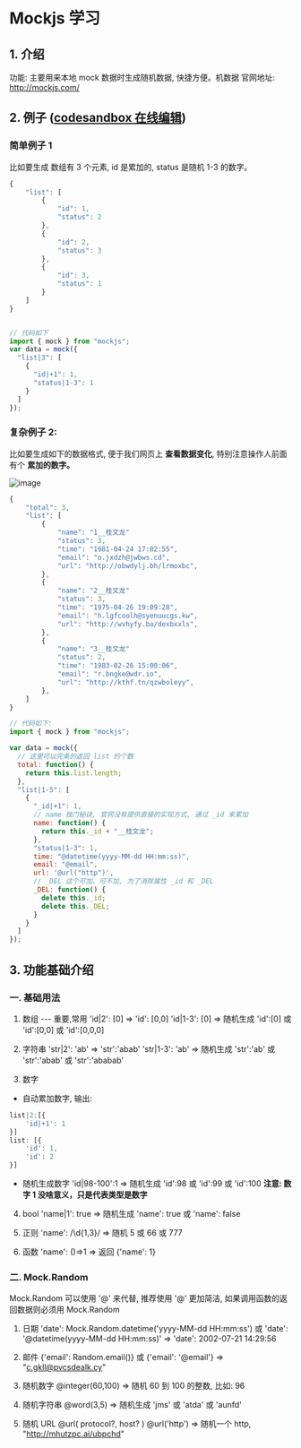 # Mockjs 学习

## 1. 介绍

功能: 主要用来本地 mock 数据时生成随机数据, 快捷方便。机数据
官网地址: http://mockjs.com/

## 2. 例子 ([codesandbox 在线编辑](https://codesandbox.io/s/kind-hooks-cs347))

### 简单例子 1

比如要生成 数组有 3 个元素, id 是累加的, status 是随机 1-3 的数字。

```javascript
{
    "list": [
        {
            "id": 1,
            "status": 2
        },
        {
            "id": 2,
            "status": 3
        },
        {
            "id": 3,
            "status": 1
        }
    ]
}


// 代码如下
import { mock } from "mockjs";
var data = mock({
  "list|3": [
    {
      "id|+1": 1,
      "status|1-3": 1
    }
  ]
});
```

### 复杂例子 2:

比如要生成如下的数据格式, 便于我们网页上 **查看数据变化**, 特别注意操作人前面有个 **累加的数字。**

![image](https://user-images.githubusercontent.com/32337542/67463532-2e9a1580-f674-11e9-8c96-1996729fe983.png)

```javascript
{
    "total": 3,
    "list": [
        {
            "name": "1__桂文龙"
            "status": 3,
            "time": "1981-04-24 17:02:55",
            "email": "o.jxdzh@jwbws.cd",
            "url": "http://obwdylj.bh/lrmoxbc",
        },
        {
            "name": "2__桂文龙"
            "status": 3,
            "time": "1975-04-26 19:09:28",
            "email": "h.lgfcoolh@syenuucgs.kw",
            "url": "http://wvhyfy.ba/dexbxxls",
        },
        {
            "name": "3__桂文龙"
            "status": 2,
            "time": "1983-02-26 15:00:06",
            "email": "r.bngke@wdr.io",
            "url": "http://kthf.tn/qzwboleyy",
        },
    ]
}

// 代码如下:
import { mock } from "mockjs";

var data = mock({
  // 这里可以完美的返回 list 的个数
  total: function() {
    return this.list.length;
  },
  "list|1-5": [
    {
      "_id|+1": 1,
      // name 独门秘诀, 官网没有提供直接的实现方式, 通过 _id 来累加
      name: function() {
        return this._id + "__桂文龙";
      },
      "status|1-3": 1,
      time: "@datetime(yyyy-MM-dd HH:mm:ss)",
      email: "@email",
      url: '@url("http")',
      // _DEL 这个可加，可不加, 为了消除属性 _id 和 _DEL
      _DEL: function() {
        delete this._id;
        delete this._DEL;
      }
    }
  ]
});
```

## 3. 功能基础介绍

### 一. 基础用法

1. 数组 --- 重要,常用
   'id|2': [0] => 'id': [0,0]
   'id|1-3': [0] => 随机生成 'id':[0] 或 'id':[0,0] 或 'id':[0,0,0]

2. 字符串
   'str|2': 'ab' => 'str':'abab'
   'str|1-3': 'ab' => 随机生成 'str':'ab' 或 'str':'abab' 或 'str':'ababab'

3. 数字

- 自动累加数字, 输出:

```javascript
list|2:[{
    'id|+1': 1
}]
list: [{
    'id': 1,
    'id': 2
}]
```

- 随机生成数字
  'id|98-100':1 => 随机生成 'id':98 或 'id':99 或 'id':100
  **注意: 数字 1 没啥意义，只是代表类型是数字**

4. bool
   'name|1': true => 随机生成 'name': true 或 'name': false

5. 正则
   'name': /\d{1,3}/ => 随机 5 或 66 或 777

6. 函数
   'name': ()=>1 => 返回 {'name': 1}

### 二. Mock.Random

Mock.Random 可以使用 '@' 来代替, 推荐使用 '@' 更加简洁, 如果调用函数的返回数据则必须用 Mock.Random

1. 日期
   'date': Mock.Random.datetime('yyyy-MM-dd HH:mm:ss')
   或 'date': '@datetime(yyyy-MM-dd HH:mm:ss)'
   => 'date': 2002-07-21 14:29:56

2. 邮件
   {'email': Random.email()} 或 {'email': '@email'}
   => "c.gkll@pvcsdealk.cy"

3. 随机数字
   @integer(60,100) => 随机 60 到 100 的整数, 比如: 96

4. 随机字符串
   @word(3,5) => 随机生成 'jms' 或 'atda' 或 'aunfd'

5. 随机 URL @url( protocol?, host? )
   @url('http') => 随机一个 http, "http://mhutzpc.ai/ubpchd"
